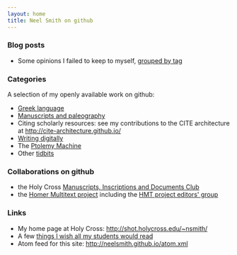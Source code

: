 ```yaml
---
layout: home
title: Neel Smith on github
---
```



### Blog posts ###
-  Some opinions I failed to keep to myself, [grouped by tag](alltags)

### Categories ###


A selection of my openly available work on github:

- [Greek language](greek)
- [Manuscripts and paleography](mss)
- Citing scholarly resources:  see my contributions to the CITE architecture at <http://cite-architecture.github.io/>
- [Writing digitally](writing)
- The [Ptolemy Machine](ptolemy)
- Other [tidbits](tidbits)



### Collaborations on github ###


- the Holy Cross [Manuscripts, Inscriptions and Documents Club](http://hcmid.github.io/)
- the [Homer Multitext project](http://homermultitext.github.io) including the [HMT project editors' group](http://hmteditors.github.io/)

### Links ###

- My home page at Holy Cross: <http://shot.holycross.edu/~nsmith/>
- A few [things I wish all my students would read](keyreads)
- Atom feed for this site: <http://neelsmith.github.io/atom.xml>
